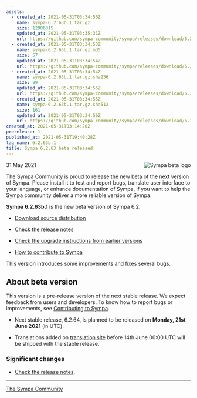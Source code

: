 ```yaml
---
assets:
  - created_at: 2021-05-31T03:34:56Z
    name: sympa-6.2.63b.1.tar.gz
    size: 12906315
    updated_at: 2021-05-31T03:35:31Z
    url: https://github.com/sympa-community/sympa/releases/download/6.2.63b.1/sympa-6.2.63b.1.tar.gz
  - created_at: 2021-05-31T03:34:53Z
    name: sympa-6.2.63b.1.tar.gz.md5
    size: 57
    updated_at: 2021-05-31T03:34:54Z
    url: https://github.com/sympa-community/sympa/releases/download/6.2.63b.1/sympa-6.2.63b.1.tar.gz.md5
  - created_at: 2021-05-31T03:34:54Z
    name: sympa-6.2.63b.1.tar.gz.sha256
    size: 89
    updated_at: 2021-05-31T03:34:55Z
    url: https://github.com/sympa-community/sympa/releases/download/6.2.63b.1/sympa-6.2.63b.1.tar.gz.sha256
  - created_at: 2021-05-31T03:34:55Z
    name: sympa-6.2.63b.1.tar.gz.sha512
    size: 161
    updated_at: 2021-05-31T03:34:56Z
    url: https://github.com/sympa-community/sympa/releases/download/6.2.63b.1/sympa-6.2.63b.1.tar.gz.sha512
created_at: 2021-05-31T03:14:20Z
prerelease: 1
published_at: 2021-05-31T19:40:28Z
tag_name: 6.2.63b.1
title: Sympa 6.2.63 beta released
---
```


<img align="right" src="https://www.sympa.org/_media/logos/old/sympa_beta.png" title="Sympa beta logo"/> 31 May 2021

The Sympa Community is proud to release the new beta of the next version of Sympa. Please install it to test and report bugs, translate user interface to your language, or enhance documentation of Sympa, if you want to help the Sympa community deliver a more reliable version of Sympa.

**Sympa 6.2.63b.1** is the new beta version of Sympa 6.2.

  - [Download source distribution](https://github.com/sympa-community/sympa/releases/download/6.2.63b.1/sympa-6.2.63b.1.tar.gz)

  - [Check the release notes](https://github.com/sympa-community/sympa/blob/6.2.63b.1/NEWS.md)

  - [Check the upgrade instructions from earlier versions](https://sympa-community.github.io/manual/upgrade/notes.html)

  - [How to contribute to Sympa](https://github.com/sympa-community/sympa/blob/6.2.63b.1/CONTRIBUTING.md)

This version introduces some improvements and fixes several bugs.

About beta version
---------------------  

This version is a pre-release version of the next stable release.  We expect feedback from users and developers.  To know how to report bugs or improvements, see [Contributing to Sympa](https://github.com/sympa-community/sympa/blob/6.2.63b.1/CONTRIBUTING.md).

  - Next stable release, 6.2.64, is planned to be released on **Monday, 21st June 2021** (in UTC).

  - Translations added on [translation site](https://translate.sympa.org/) before 14th June 00:00 UTC will be shipped with the stable release.

### Significant changes

  - [Check the release notes](https://github.com/sympa-community/sympa/blob/6.2.63b.1/NEWS.md).

----
[The Sympa Community](https://github.com/sympa-community)
